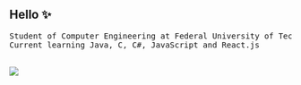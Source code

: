 ##  Hello :sparkles: <br>
<pre>
Student of Computer Engineering at Federal University of Technology - Paraná (UTFPR)
Current learning Java, C, C#, JavaScript and React.js
</pre>
<br><a href="mailto:diogorodrigues@alunos.utfpr.edu.br?"><img src="https://img.shields.io/badge/gmail-%23DD0031.svg?&style=for-the-badge&logo=gmail&logoColor=white"/></a>

